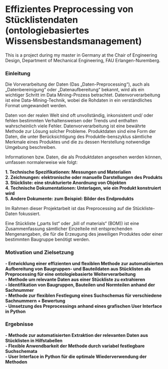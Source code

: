 # Effizientes Preprocessing von Stücklistendaten (ontologiebasiertes Wissensbestandsmanagement)

This is a project during my master in Germany at the Chair of Engineering Design, Department of Mechanical Engineering, FAU Erlangen-Nuremberg.

### Einleitung
Die Vorverarbeitung der Daten (Das „Daten-Preprocessing“), auch als „Datenbereinigung“ oder „Datenaufbereitung“ bekannt, wird als ein wichtiger Schritt im Data Mining-Prozess betrachtet. Datenvorverarbeitung ist eine Data-Mining-Technik, wobei die Rohdaten in ein verständliches Format umgewandelt werden.

Daten von der realen Welt sind oft unvollständig, inkonsistent und/ oder fehlen bestimmten Verhaltensweisen oder Trends und enthalten wahrscheinlich viele Fehler. Datenvorverarbeitung ist eine bewährte Methode zur Lösung solcher Probleme.
Produktdaten sind eine Form der Daten, die unter Berücksichtigung des Produktle-benszyklus sämtliche Merkmale eines Produktes und die zu dessen Herstellung notwendige Umgebung beschreiben.

Informationen bzw. Daten, die als Produktdaten angesehen werden können, umfassen normalerweise wie folgt:

**1. Technische Spezifikationen: Messungen und Materialien**<br />
**2. Zeichnungen: elektronische oder manuelle Darstellungen des Produkts**<br />
**3. Stückliste: eine strukturierte Anordnung von Objekten**<br />
**4. Technische Dokumentationen: Unterlagen, wie ein Produkt konstruiert wird**<br />
**5. Andere Dokumente: zum Beispiel: Bilder des Endprodukts**<br />

Im Rahmen dieser Projektarbeit ist das Preprocessing auf die Stückliste-Daten fokussiert.

Eine Stückliste („parts list“ oder „bill of materials“ (BOM)) ist eine Zusammenfassung sämtlicher Einzelteile mit entsprechenden Mengenangaben, die für die Erzeugung des jeweiligen Produktes oder einer bestimmten Baugruppe benötigt werden.

### Motivation und Zielsetzung
**- Entwicklung einer effizienten und flexiblen Methode zur automatisierten Aufbereitung von Baugruppen- und  Bauteildaten aus Stücklisten als Preprocessing für eine ontologiebasierte Weiterverarbeitung**<br />
**- Methode um relevante Daten aus einer Stückliste zu extrahieren**<br />
**- Identifikation von Baugruppen, Bauteilen und Normteilen anhand der Sachnummer**<br />
**- Methode zur flexiblen Festlegung eines Suchschemas für verschiedene Sachnummern + Bewertung**<br />
**- Umsetzung des Preprocessings anhand eines grafischen User Interface in Python**<br />

### Ergebnisse
**- Methode zur automatisierten Extraktion der relevanten Daten aus Stücklisten in Hilfstabellen**<br />
**- Flexible Anwendbarkeit der Methode durch variabel festlegbare Suchschemata**<br />
**- User Interface in Python für die optimale Wiederverwendung der Methoden**<br />
